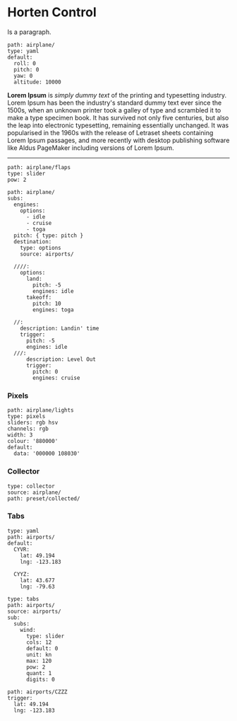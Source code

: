 # Horten Control

Is a paragraph.

``` control
path: airplane/
type: yaml
default:
  roll: 0
  pitch: 0
  yaw: 0
  altitude: 10000
```

**Lorem Ipsum** is *simply dummy text* of the printing and typesetting industry. Lorem Ipsum has been the industry's standard dummy text ever since the 1500s, when an unknown printer took a galley of type and scrambled it to make a type specimen book. It has survived not only five centuries, but also the leap into electronic typesetting, remaining essentially unchanged. It was popularised in the 1960s with the release of Letraset sheets containing Lorem Ipsum passages, and more recently with desktop publishing software like Aldus PageMaker including versions of Lorem Ipsum.

---

``` control
path: airplane/flaps
type: slider
pow: 2
```


``` control
path: airplane/
subs:
  engines:
    options:
      - idle
      - cruise
      - toga
  pitch: { type: pitch }
  destination:
    type: options
    source: airports/

  ////:
    options:
      land:
        pitch: -5
        engines: idle
      takeoff:
        pitch: 10
        engines: toga

  //:
    description: Landin' time
    trigger:
      pitch: -5
      engines: idle
  ///:
      description: Level Out
      trigger:
        pitch: 0
        engines: cruise
```

### Pixels

``` control
path: airplane/lights
type: pixels
sliders: rgb hsv
channels: rgb
width: 3
colour: '880000'
default:
  data: '000000 108030'
```

### Collector

``` control
type: collector
source: airplane/
path: preset/collected/
```

### Tabs

``` control
type: yaml
path: airports/
default:
  CYVR: 
    lat: 49.194
    lng: -123.183
  
  CYYZ:
    lat: 43.677
    lng: -79.63
```

``` control
type: tabs
path: airports/
source: airports/
sub:
  subs:
    wind:
      type: slider
      cols: 12
      default: 0
      unit: kn
      max: 120
      pow: 2
      quant: 1
      digits: 0
```


``` control
path: airports/CZZZ
trigger:
  lat: 49.194
  lng: -123.183
```